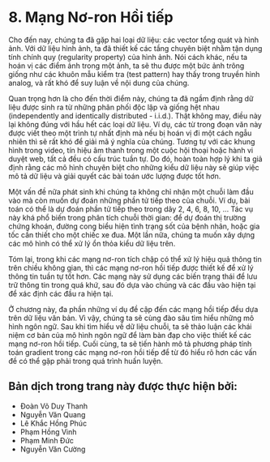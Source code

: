 # 8. Mạng Nơ-ron Hồi tiếp

Cho đến nay, chúng ta đã gặp hai loại dữ liệu: các vector tổng quát và hình ảnh. Với dữ liệu hình ảnh, ta đã thiết kế các tầng chuyên biệt nhằm tận dụng tính chính quy (regularity property) của hình ảnh. Nói cách khác, nếu ta hoán vị các điểm ảnh trong một ảnh, ta sẽ thu được một bức ảnh trông giống như các khuôn mẫu kiểm tra (test pattern) hay thấy trong truyền hình analog, và rất khó để suy luận về nội dung của chúng.

Quan trọng hơn là cho đến thời điểm này, chúng ta đã ngầm định rằng dữ liệu được sinh ra từ những phân phối độc lập và giống hệt nhau (independently and identically distributed - i.i.d.). Thật không may, điều này lại không đúng với hầu hết các loại dữ liệu. Ví dụ, các từ trong đoạn văn này được viết theo một trình tự nhất định mà nếu bị hoán vị đi một cách ngẫu nhiên thì sẽ rất khó để giải mã ý nghĩa của chúng. Tương tự với các khung hình trong video, tín hiệu âm thanh trong một cuộc hội thoại hoặc hành vi duyệt web, tất cả đều có cấu trúc tuần tự. Do đó, hoàn toàn hợp lý khi ta giả định rằng các mô hình chuyên biệt cho những kiểu dữ liệu này sẽ giúp việc mô tả dữ liệu và giải quyết các bài toán ước lượng được tốt hơn.

Một vấn đề nữa phát sinh khi chúng ta không chỉ nhận một chuỗi làm đầu vào mà còn muốn dự đoán những phần tử tiếp theo của chuỗi. Ví dụ, bài toán có thể là dự đoán phần tử tiếp theo trong dãy 2, 4, 6, 8, 10, … Tác vụ này khá phổ biến trong phân tích chuỗi thời gian: để dự đoán thị trường chứng khoán, đường cong biểu hiện tình trạng sốt của bệnh nhân, hoặc gia tốc cần thiết cho một chiếc xe đua. Một lần nữa, chúng ta muốn xây dựng các mô hình có thể xử lý ổn thỏa kiểu dữ liệu trên.

Tóm lại, trong khi các mạng nơ-ron tích chập có thể xử lý hiệu quả thông tin trên chiều không gian, thì các mạng nơ-ron hồi tiếp được thiết kế để xử lý thông tin tuần tự tốt hơn. Các mạng này sử dụng các biến trạng thái để lưu trữ thông tin trong quá khứ, sau đó dựa vào chúng và các đầu vào hiện tại để xác định các đầu ra hiện tại.

Ở chương này, đa phần những ví dụ đề cập đến các mạng hồi tiếp đều dựa trên dữ liệu văn bản. Vì vậy, chúng ta sẽ cùng đào sâu tìm hiểu những mô hình ngôn ngữ. Sau khi tìm hiểu về dữ liệu chuỗi, ta sẽ thảo luận các khái niệm cơ bản của mô hình ngôn ngữ để làm bàn đạp cho việc thiết kế các mạng nơ-ron hồi tiếp. Cuối cùng, ta sẽ tiến hành mô tả phương pháp tính toán gradient trong các mạng nơ-ron hồi tiếp để từ đó hiểu rõ hơn các vấn đề có thể gặp phải trong quá trình huấn luyện.

## Bản dịch trong trang này được thực hiện bởi:

- Đoàn Võ Duy Thanh
- Nguyễn Văn Quang
- Lê Khắc Hồng Phúc
- Phạm Hồng Vinh
- Phạm Minh Đức
- Nguyễn Văn Cường
